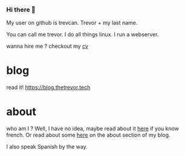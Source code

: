 ### Hi there 👋
My user on github is trevcan. Trevor + my last name.

You can call me trevor. I do all things linux. I run a webserver.

wanna hire me ? checkout my [cv](https://cv.thetrevor.tech)

# blog
read it!
<https://blog.thetrevor.tech>

# about

who am I ? Well, I have no idea, maybe read about it 
[here](https://files.thetrevor.tech/trevor/misc/qui-suis-je-philos.pdf) 
if you know french. Or read about some 
[here](https://blog.thetrevor.tech/about.html)
on the about section of my blog.

I also speak Spanish by the way.


<!--
**TrevCan/trevcan** is a ✨ _special_ ✨ repository because its `README.md` (this file) appears on your GitHub profile.

Here are some ideas to get you started:

- 🔭 I’m currently working on ...
- 🌱 I’m currently learning ...
- 👯 I’m looking to collaborate on ...
- 🤔 I’m looking for help with ...
- 💬 Ask me about ...
- 📫 How to reach me: ...
- 😄 Pronouns: ...
- ⚡ Fun fact: ...
-->
